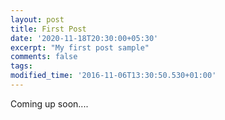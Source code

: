 ```yaml
---
layout: post
title: First Post
date: '2020-11-18T20:30:00+05:30'
excerpt: "My first post sample"
comments: false
tags:
modified_time: '2016-11-06T13:30:50.530+01:00'
---
```


Coming up soon....
